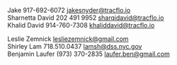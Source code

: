 Jake 917-692-6072 [jakesnyder@tracflo.io](mailto:jakesnyder@tracflo.io)  
Sharnetta David 202 491 9952 [sharqidavid@tracflo.io](mailto:sharqidavid@tracflo.io)  
Khalid David 914-760-7308 [khaliddavid@tracflo.io](mailto:khaliddavid@tracflo.io)  
  
Leslie Zemnick [lesliezemnick@gmail.com](mailto:lesliezemnick@gmail.com)  
Shirley Lam 718.510.0437 [lamsh@dss.nyc.gov](mailto:lamsh@dss.nyc.gov)  
Benjamin Laufer (973) 370-2835 [laufer.ben@gmail.com](mailto:laufer.ben@gmail.com)